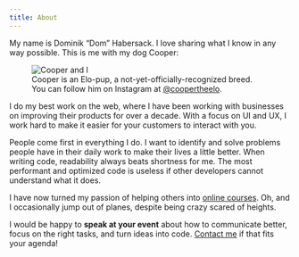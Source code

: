 ```yaml
---
title: About
---
```

My name is Dominik “Dom” Habersack. I love sharing what I know in any way possible. This is me with my dog Cooper:

<figure>
  <img src="/assets/cooper-and-dom.jpg" alt="Cooper and I">

  <figcaption>
    Cooper is an Elo-pup, a not-yet-officially-recognized breed. You can follow him on Instagram at <a href="https://instagram.com/coopertheelo">@coopertheelo</a>.
  </figcaption>
</figure>

I do my best work on the web, where I have been working with businesses on improving their products for over a decade. With a focus on UI and UX, I work hard to make it easier for your customers to interact with you.

People come first in everything I do. I want to identify and solve problems people have in their daily work to make their lives a little better. When writing code, readability always beats shortness for me. The most performant and optimized code is useless if other developers cannot understand what it does.

I have now turned my passion of helping others into [online courses](/courses). Oh, and I occasionally jump out of planes, despite being crazy scared of heights.

I would be happy to **speak at your event** about how to communicate better, focus on the right tasks, and turn ideas into code. [Contact me](/contact) if that fits your agenda!

